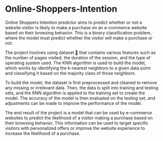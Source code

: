 # Online-Shoppers-Intention
Online Shoppers Intention predictor aims to predict whether or not a website visitor is likely to make a purchase on an e-commerce website based on their browsing behavior. This is a binary classification problem, where the model must predict whether the visitor will make a purchase or not.

The project involves using dataset [🔗](https://raw.githubusercontent.com/ammishra08/MachineLearning/master/Datasets/Online%20Shoppers%20Intention.csv) that contains various features such as the number of pages visited, the duration of the session, and the type of operating system used. The KNN algorithm is used to build the model, which works by identifying the k-nearest neighbors to a given data point and classifying it based on the majority class of those neighbors.

To build the model, the dataset is first preprocessed and cleaned to remove any missing or irrelevant data. Then, the data is split into training and testing sets, and the KNN algorithm is applied to the training set to create the model. The accuracy of the model is then evaluated on the testing set, and adjustments can be made to improve the performance of the model.

The end result of the project is a model that can be used by e-commerce websites to predict the likelihood of a visitor making a purchase based on their browsing behavior. This information can be used to target specific visitors with personalized offers or improve the website experience to increase the likelihood of a purchase.
